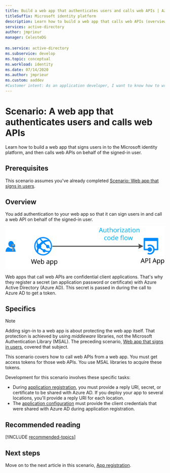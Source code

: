```yaml
---
title: Build a web app that authenticates users and calls web APIs | Azure
titleSuffix: Microsoft identity platform
description: Learn how to build a web app that calls web APIs (overview)
services: active-directory
author: jmprieur
manager: CelesteDG

ms.service: active-directory
ms.subservice: develop
ms.topic: conceptual
ms.workload: identity
ms.date: 07/14/2020
ms.author: jmprieur
ms.custom: aaddev
#Customer intent: As an application developer, I want to know how to write a web app that authenticates users and calls web APIs by using the Microsoft identity platform.
---
```


# Scenario: A web app that authenticates users and calls web APIs

Learn how to build a web app that signs users in to the Microsoft identity platform, and then calls web APIs on behalf of the signed-in user.

## Prerequisites

This scenario assumes you've already completed [Scenario: Web app that signs in users](scenario-web-app-sign-user-overview.md).

## Overview

You add authentication to your web app so that it can sign users in and call a web API on behalf of the signed-in user.

![Web app that calls web APIs](./media/scenario-webapp/web-app.svg)

Web apps that call web APIs are confidential client applications.
That's why they register a secret (an application password or certificate) with Azure Active Directory (Azure AD). This secret is passed in during the call to Azure AD to get a token.

## Specifics

> [!NOTE]
> Adding sign-in to a web app is about protecting the web app itself. That protection is achieved by using *middleware* libraries, not the Microsoft Authentication Library (MSAL). The preceding scenario, [Web app that signs in users](scenario-web-app-sign-user-overview.md), covered that subject.
>
> This scenario covers how to call web APIs from a web app. You must get access tokens for those web APIs. You use MSAL libraries to acquire these tokens.

Development for this scenario involves these specific tasks:

- During [application registration](scenario-web-app-call-api-app-registration.md), you must provide a reply URI, secret, or certificate to be shared with Azure AD. If you deploy your app to several locations, you'll provide a reply URI for each location.
- The [application configuration](scenario-web-app-call-api-app-configuration.md) must provide the client credentials that were shared with Azure AD during application registration.

## Recommended reading

[!INCLUDE [recommended-topics](../../../includes/active-directory-develop-scenarios-prerequisites.md)]

## Next steps

Move on to the next article in this scenario,
[App registration](scenario-web-app-call-api-app-registration.md).
